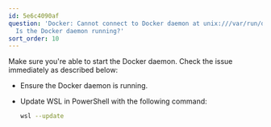 ```yaml
---
id: 5e6c4090af
question: 'Docker: Cannot connect to Docker daemon at unix:///var/run/docker.sock.
  Is the Docker daemon running?'
sort_order: 10
---
```


Make sure you're able to start the Docker daemon. Check the issue immediately as described below:

- Ensure the Docker daemon is running.
- Update WSL in PowerShell with the following command:

  ```bash
  wsl --update
  ```